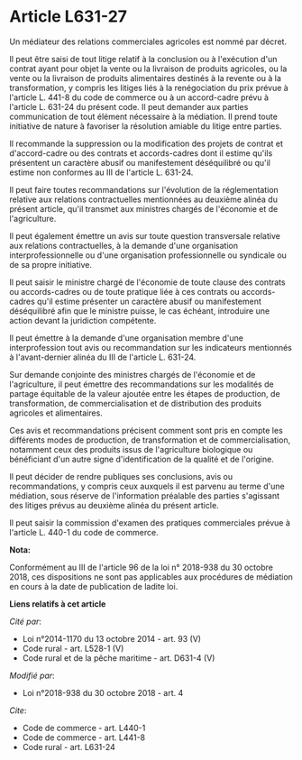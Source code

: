 # Article L631-27

Un médiateur des relations commerciales agricoles est nommé par décret.

Il peut être saisi de tout litige relatif à la conclusion ou à l'exécution d'un contrat ayant pour objet la vente ou la
livraison de produits agricoles, ou la vente ou la livraison de produits alimentaires destinés à la revente ou à la
transformation, y compris les litiges liés à la renégociation du prix prévue à l'article L. 441-8 du code de commerce ou à un
accord-cadre prévu à l'article L. 631-24 du présent code. Il peut demander aux parties communication de tout élément
nécessaire à la médiation. Il prend toute initiative de nature à favoriser la résolution amiable du litige entre parties.

Il recommande la suppression ou la modification des projets de contrat et d'accord-cadre ou des contrats et accords-cadres
dont il estime qu'ils présentent un caractère abusif ou manifestement déséquilibré ou qu'il estime non conformes au III de
l'article L. 631-24.

Il peut faire toutes recommandations sur l'évolution de la réglementation relative aux relations contractuelles mentionnées
au deuxième alinéa du présent article, qu'il transmet aux ministres chargés de l'économie et de l'agriculture.

Il peut également émettre un avis sur toute question transversale relative aux relations contractuelles, à la demande d'une
organisation interprofessionnelle ou d'une organisation professionnelle ou syndicale ou de sa propre initiative.

Il peut saisir le ministre chargé de l'économie de toute clause des contrats ou accords-cadres ou de toute pratique liée à
ces contrats ou accords-cadres qu'il estime présenter un caractère abusif ou manifestement déséquilibré afin que le ministre
puisse, le cas échéant, introduire une action devant la juridiction compétente.

Il peut émettre à la demande d'une organisation membre d'une interprofession tout avis ou recommandation sur les indicateurs
mentionnés à l'avant-dernier alinéa du III de l'article L. 631-24.

Sur demande conjointe des ministres chargés de l'économie et de l'agriculture, il peut émettre des recommandations sur les
modalités de partage équitable de la valeur ajoutée entre les étapes de production, de transformation, de commercialisation
et de distribution des produits agricoles et alimentaires.

Ces avis et recommandations précisent comment sont pris en compte les différents modes de production, de transformation et de
commercialisation, notamment ceux des produits issus de l'agriculture biologique ou bénéficiant d'un autre signe
d'identification de la qualité et de l'origine.

Il peut décider de rendre publiques ses conclusions, avis ou recommandations, y compris ceux auxquels il est parvenu au terme
d'une médiation, sous réserve de l'information préalable des parties s'agissant des litiges prévus au deuxième alinéa du
présent article.

Il peut saisir la commission d'examen des pratiques commerciales prévue à l'article L. 440-1 du code de commerce.

**Nota:**

Conformément au III de l'article 96 de la loi n° 2018-938 du 30 octobre 2018, ces dispositions ne sont pas applicables aux
procédures de médiation en cours à la date de publication de ladite loi.

**Liens relatifs à cet article**

_Cité par_:

  - Loi n°2014-1170 du 13 octobre 2014 - art. 93 (V)
  - Code rural - art. L528-1 (V)
  - Code rural et de la pêche maritime - art. D631-4 (V)

_Modifié par_:

  - Loi n°2018-938 du 30 octobre 2018 - art. 4

_Cite_:

  - Code de commerce - art. L440-1
  - Code de commerce - art. L441-8
  - Code rural - art. L631-24
